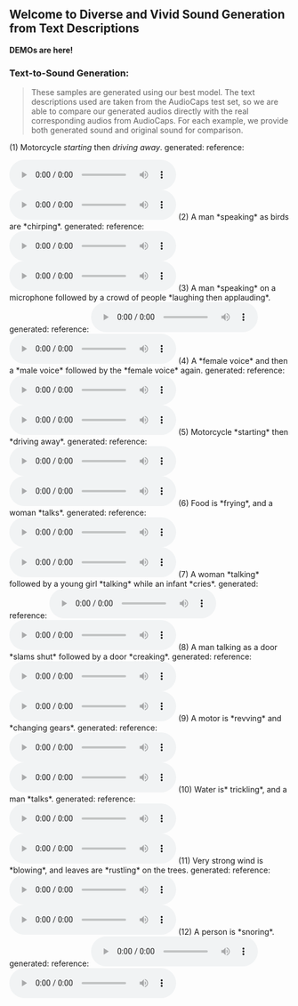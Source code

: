 ## Welcome to Diverse and Vivid Sound Generation from Text Descriptions

**DEMOs are here!**

### Text-to-Sound Generation: 
> These samples are generated using our best model.
> The text descriptions used are taken from the AudioCaps test set, so we are able to compare our generated audios directly with the real corresponding audios from AudioCaps.
> For each example, we provide both generated sound and original sound for comparison.

(1) Motorcycle *starting* then *driving away*.
generated:                               							reference:

<audio style="width: 300px;" src="src/audiogen/Examples_in_the_main_body/1.wav" controls="controls">
</audio>
<audio style="width: 300px;" src="src/audiogen/Examples_in_the_main_body/1_ref.wav" controls="controls">
</audio>
(2) A man *speaking* as birds are *chirping*.
generated:                               							reference:

<audio style="width: 300px;" src="src/audiogen/Examples_in_the_main_body/2.wav" controls="controls">
</audio>
<audio style="width: 300px;" src="src/audiogen/Examples_in_the_main_body/2_ref.wav" controls="controls">
</audio>
(3) A man *speaking* on a microphone followed by a crowd of people *laughing then applauding*.
generated:                               							reference:

<audio style="width: 300px;" src="src/audiogen/Examples_in_the_main_body/3.wav" controls="controls">
</audio>
<audio style="width: 300px;" src="src/audiogen/Examples_in_the_main_body/3_ref.wav" controls="controls">
</audio>
(4) A *female voice* and then a *male voice* followed by the *female voice* again.
generated:                               							reference:

<audio style="width: 300px;" src="src/audiogen/Examples_in_the_main_body/4.wav" controls="controls">
</audio>
<audio style="width: 300px;" src="src/audiogen/Examples_in_the_main_body/4_ref.wav" controls="controls">
</audio>
(5) Motorcycle *starting* then *driving away*.
generated:                               							reference:

<audio style="width: 300px;" src="src/audiogen/Some_fair_examples/5.wav" controls="controls">
</audio>
<audio style="width: 300px;" src="src/audiogen/Some_fair_examples/5_ref.wav" controls="controls">
</audio>
(6) Food is *frying*, and a woman *talks*.
generated:                               							reference:

<audio style="width: 300px;" src="src/audiogen/Some_fair_examples/6.wav" controls="controls">
</audio>
<audio style="width: 300px;" src="src/audiogen/Some_fair_examples/6_ref.wav" controls="controls">
</audio>
(7) A woman *talking* followed by a young girl *talking* while an infant *cries*.
generated:                               							reference:

<audio style="width: 300px;" src="src/audiogen/Some_fair_examples/7.wav" controls="controls">
</audio>
<audio style="width: 300px;" src="src/audiogen/Some_fair_examples/7_ref.wav" controls="controls">
</audio>
(8) A man talking as a door *slams shut* followed by a door *creaking*.
generated:                               							reference:

<audio style="width: 300px;" src="src/audiogen/Some_fair_examples/8.wav" controls="controls">
</audio>
<audio style="width: 300px;" src="src/audiogen/Some_fair_examples/8_ref.wav" controls="controls">
</audio>
(9) A motor is *revving* and *changing gears*.
generated:                               							reference:

<audio style="width: 300px;" src="src/audiogen/Some_fair_examples/9.wav" controls="controls">
</audio>
<audio style="width: 300px;" src="src/audiogen/Some_fair_examples/9_ref.wav" controls="controls">
</audio>
(10) Water is* trickling*, and a man *talks*.
generated:                               							reference:

<audio style="width: 300px;" src="src/audiogen/Some_fair_examples/10.wav" controls="controls">
</audio>
<audio style="width: 300px;" src="src/audiogen/Some_fair_examples/10_ref.wav" controls="controls">
</audio>
(11) Very strong wind is *blowing*, and leaves are *rustling* on the trees.
generated:                               							reference:

<audio style="width: 300px;" src="src/audiogen/Some_fair_examples/11.wav" controls="controls">
</audio>
<audio style="width: 300px;" src="src/audiogen/Some_fair_examples/11_ref.wav" controls="controls">
</audio>
(12) A person is *snoring*.
generated:                               							reference:

<audio style="width: 300px;" src="src/audiogen/Some_fair_examples/12.wav" controls="controls">
</audio>
<audio style="width: 300px;" src="src/audiogen/Some_fair_examples/12_ref.wav" controls="controls">
</audio>

